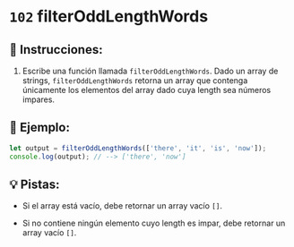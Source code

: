 # `102` filterOddLengthWords

## 📝 Instrucciones:

1. Escribe una función llamada `filterOddLengthWords`. Dado un array de strings, `filterOddLengthWords` retorna un array que contenga únicamente los elementos del array dado cuya length sea números impares.

## 📎 Ejemplo:

```js
let output = filterOddLengthWords(['there', 'it', 'is', 'now']);
console.log(output); // --> ['there', 'now']
```

## 💡 Pistas:

- Si el array está vacío, debe retornar un array vacío `[]`.

- Si no contiene ningún elemento cuyo length es impar, debe retornar un array vacío `[]`.
